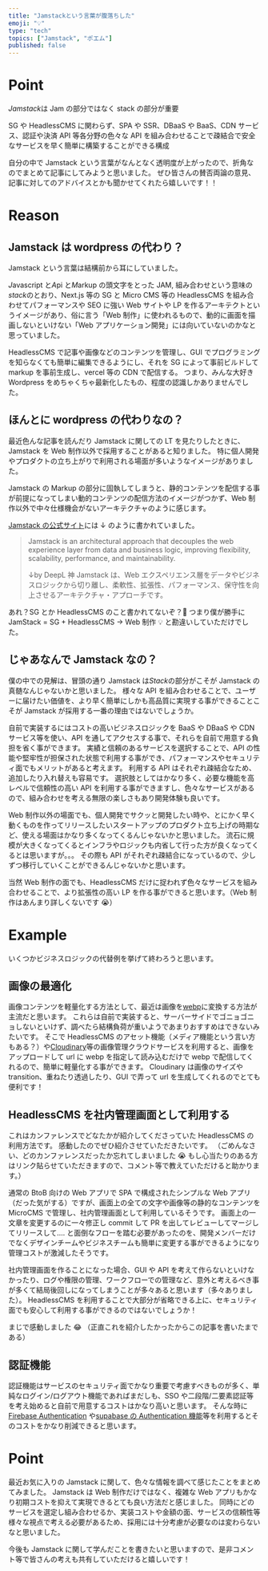 ```yaml
---
title: "Jamstackという言葉が腹落ちした"
emoji: "💡"
type: "tech"
topics: ["Jamstack", "ポエム"]
published: false
---
```


# Point

*Jamstack*は Jam の部分ではなく stack の部分が重要

SG や HeadlessCMS に関わらず、SPA や SSR、DBaaS や BaaS、CDN サービス、認証や決済 API 等各分野の色々な API を組み合わせることで疎結合で安全なサービスを早く簡単に構築することができる構成

自分の中で Jamstack という言葉がなんとなく透明度が上がったので、折角なのでまとめて記事にしてみようと思いました。
ぜひ皆さんの賛否両論の意見、記事に対してのアドバイスとかも聞かせてくれたら嬉しいです！！

# Reason

## Jamstack は wordpress の代わり？

Jamstack という言葉は結構前から耳にしていました。

*J*avascript と*A*pi と*M*arkup の頭文字をとった JAM, 組み合わせという意味の*stack*のとおり、Next.js 等の SG と Micro CMS 等の HeadlessCMS を組み合わせてパフォーマンスや SEO に強い Web サイトや LP を作るアーキテクトというイメージがあり、俗に言う「Web 制作」に使われるもので、動的に画面を描画しないといけない「Web アプリケーション開発」には向いていないのかなと思っていました。

HeadlessCMS で記事や画像などのコンテンツを管理し、GUI でプログラミングを知らなくても簡単に編集できるようにし、それを SG によって事前ビルドして markup を事前生成し、vercel 等の CDN で配信する。
つまり、みんな大好き Wordpress をめちゃくちゃ最新化したもの、程度の認識しかありませんでした。

## ほんとに wordpress の代わりなの？

最近色んな記事を読んだり Jamstack に関しての LT を見たりしたときに、 Jamstack を Web 制作以外で採用することがあると知りました。
特に個人開発やプロダクトの立ち上がりで利用される場面が多いようなイメージがありました。

Jamstack の Markup の部分に固執してしまうと、静的コンテンツを配信する事が前提になってしまい動的コンテンツの配信方法のイメージがつかず、Web 制作以外で中々仕様機会がないアーキテクチャのように感じます。

[Jamstack の公式サイト](https://Jamstack.org/)には ↓ のように書かれていました。

> Jamstack is an architectural approach that decouples the web experience layer from data and business logic, improving flexibility, scalability, performance, and maintainability.
>
> ↓by DeepL 神
> Jamstack は、Web エクスペリエンス層をデータやビジネスロジックから切り離し、柔軟性、拡張性、パフォーマンス、保守性を向上させるアーキテクチャ・アプローチです。

あれ？SG とか HeadlessCMS のこと書かれてないぞ？🤔
つまり僕が勝手に JamStack = SG + HeadlessCMS → Web 制作 💡 と勘違いしていただけでした。

## じゃあなんで Jamstack なの？

僕の中での見解は、冒頭の通り Jamstack は*Stack*の部分がこそが Jamstack の真髄なんじゃないかと思いました。
様々な API を組み合わせることで、ユーザーに届けたい価値を、より早く簡単にしかも高品質に実現する事ができることこそが Jamstack が採用する一番の理由ではないでしょうか。

自前で実装するにはコストの高いビジネスロジックを BaaS や DBaaS や CDN サービス等を使い、API を通してアクセスする事で、それらを自前で用意する負担を省く事ができます。
実績と信頼のあるサービスを選択することで、API の性能や堅牢性が担保された状態で利用する事ができ、パフォーマンスやセキュリティ面でもメリットがあると考えます。
利用する API はそれぞれ疎結合なため、追加したり入れ替えも容易です。
選択肢としてはかなり多く、必要な機能を高レベルで信頼性の高い API を利用する事ができますし、色々なサービスがあるので、組み合わせを考える無限の楽しさもあり開発体験も良いです。

Web 制作以外の場面でも、個人開発でサクッと開発したい時や、とにかく早く動くものを作ってリリースしたいスタートアップのプロダクト立ち上げの時期など、使える場面はかなり多くなってくるんじゃないかと思いました。
流石に規模が大きくなってくるとインフラやロジックも内省して行った方が良くなってくるとは思いますが。。。
その際も API がそれぞれ疎結合になっているので、少しずつ移行していくことができるんじゃないかと思います。

当然 Web 制作の面でも、HeadlessCMS だけに捉われず色々なサービスを組み合わせることで、より拡張性の高い LP を作る事ができると思います。（Web 制作はあんまり詳しくないです 😭）

# Example

いくつかビジネスロジックの代替例を挙げて終わろうと思います。

## 画像の最適化

画像コンテンツを軽量化する方法として、最近は画像を[webp](https://developers.google.com/speed/webp)に変換する方法が主流だと思います。
これらは自前で実装すると、サーバーサイドでゴニョゴニョしないといけず、調べたら結構負荷が重いようであまりおすすめはできないみたいです。
そこで HeadlessCMS のアセット機能（メディア機能という言い方もある？）や[Cloudinary](https://cloudinary.com/)等の画像管理クラウドサービスを利用すると、画像をアップロードして url に webp を指定して読み込むだけで webp で配信してくれるので、簡単に軽量化する事ができます。
Cloudinary は画像のサイズや transition、重ねたり透過したり、GUI で弄って url を生成してくれるのでとても便利です！

## HeadlessCMS を社内管理画面として利用する

これはカンファレンスでどなたかが紹介してくださっていた HeadlessCMS の利用方法です。
感動したのでぜひ紹介させていただきたいです。
（ごめんなさい、どのカンファレンスだったか忘れてしまいました 😭
もし心当たりのある方はリンク貼らせていただきますので、コメント等で教えていただけると助かります。）

通常の BtoB 向けの Web アプリで SPA で構成されたシンプルな Web アプリ（だった気がする）ですが、画面上の全ての文字や画像等の静的なコンテンツを MicroCMS で管理し、社内管理画面として利用しているそうです。
画面上の一文章を変更するのに一々修正し commit して PR を出してレビューしてマージしてリリースして....
と面倒なフローを踏む必要があったのを、開発メンバーだけでなくデザインチームやビジネスチームも簡単に変更する事ができるようになり管理コストが激減したそうです。

社内管理画面を作ることになった場合、GUI や API を考えて作らないといけなかったり、ログや権限の管理、ワークフローでの管理など、意外と考えるべき事が多くて結局後回しになってしまうことが多々あると思います（多々ありました）。
HeadlessCMS を利用することで大部分が省略できる上に、セキュリティ面でも安心して利用する事ができるのではないでしょうか！

まじで感動しました 😂
（正直これを紹介したかったからこの記事を書いたまである）

## 認証機能

認証機能はサービスのセキュリティ面でかなり重要で考慮すべきものが多く、単純なログイン/ログアウト機能であればまだしも、SSO や二段階/二要素認証等を考え始めると自前で用意するコストはかなり高いと思います。
そんな時に [Firebase Authentication](https://firebase.google.com/products/auth?hl=ja) や[supabase の Authentication 機能](https://supabase.com/auth)等を利用するとそのコストをかなり削減できると思います。

# Point

最近お気に入りの Jamstack に関して、色々な情報を調べて感じたことをまとめてみました。
Jamstack は Web 制作だけではなく、複雑な Web アプリもかなり初期コストを抑えて実現できるとても良い方法だと感じました。
同時にどのサービスを選定し組み合わせるか、実装コストや金額の面、サービスの信頼性等様々な視点で考える必要があるため、採用には十分考慮が必要なのは変わらないなと思いました。

今後も Jamstack に関して学んだことを書きたいと思いますので、是非コメント等で皆さんの考えも共有していただけると嬉しいです！
